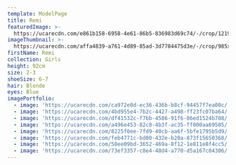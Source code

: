 ```yaml
---
template: ModelPage
title: Remi
featuredImage: >-
  https://ucarecdn.com/e861b158-6958-4e61-86b5-836983d69c74/-/crop/1219x681/0,0/-/preview/
imageThumbnail: >-
  https://ucarecdn.com/affa4839-a761-4d89-85ad-3d7784475d3e/-/crop/985x1199/209,53/-/preview/
firstName: Remi
collection: Girls
height: 92cm
size: 2-3
shoeSize: 6-7
hair: Blonde
eyes: Blue
imagePortfolio:
  - image: 'https://ucarecdn.com/ca972e0d-ec36-436b-b8cf-94457f7ea00c/'
  - image: 'https://ucarecdn.com/4bd955e4-7b2c-4427-a498-ff23fc07ba64/'
  - image: 'https://ucarecdn.com/df41532c-f7bb-4586-91f6-06ed1524b708/'
  - image: 'https://ucarecdn.com/a496e453-82c8-4b3f-ac35-ff000aa69505/'
  - image: 'https://ucarecdn.com/8225f0ee-7fd9-40cb-aa6f-5bfe1795b5d9/'
  - image: 'https://ucarecdn.com/feb4771c-bd00-432e-b20a-873f15650368/'
  - image: 'https://ucarecdn.com/50ee09bd-3652-469a-8f12-1e811e8f4cc5/'
  - image: 'https://ucarecdn.com/73ef3357-c8e4-48d4-a770-d5a167c04306/'
---
```


